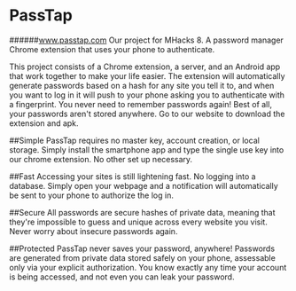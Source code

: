 # PassTap
######www.passtap.com
Our project for MHacks 8. A password manager Chrome extension that uses your phone to authenticate.

This project consists of a Chrome extension, a server, and an Android app that work together to make your life easier. The extension will automatically generate passwords based on a hash for any site you tell it to, and when you want to log in it will push to your phone asking you to authenticate with a fingerprint. You never need to remember passwords again! Best of all, your passwords aren't stored anywhere. Go to our website to download the extension and apk.

##Simple
PassTap requires no master key, account creation, or local storage. Simply install the smartphone app and type the single use key into our chrome extension. No other set up necessary.

##Fast
Accessing your sites is still lightening fast. No logging into a database. Simply open your webpage and a notification will automatically be sent to your phone to authorize the log in.

##Secure
All passwords are secure hashes of private data, meaning that they're impossible to guess and unique across every website you visit. Never worry about insecure passwords again.

##Protected
PassTap never saves your password, anywhere! Passwords are generated from private data stored safely on your phone, assessable only via your explicit authorization. You know exactly any time your account is being accessed, and not even you can leak your password.
